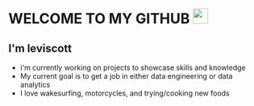 # WELCOME TO MY GITHUB <img src="https://raw.githubusercontent.com/MartinHeinz/MartinHeinz/master/wave.gif" width="30px">
## I'm leviscott
* i'm currently working on projects to showcase skills and knowledge
* My current goal is to get a job in either data engineering or data analytics
* I love wakesurfing, motorcycles, and trying/cooking new foods


<!--
**LeviScott29/LeviScott29** is a ✨ _special_ ✨ repository because its `README.md` (this file) appears on your GitHub profile.

Here are some ideas to get you started:

-  I’m currently working on ...
- I’m currently learning ...
- 👯 I’m looking to collaborate on ...
- 🤔 I’m looking for help with ...
- 💬 Ask me about ...
- 📫 How to reach me: ...
- 😄 Pronouns: ...
- ⚡ Fun fact: ...
-->

